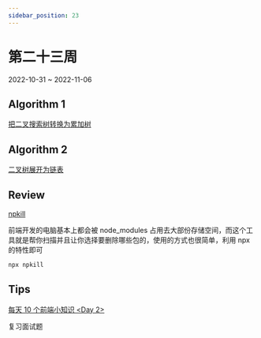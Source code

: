 ```yaml
---
sidebar_position: 23
---
```


# 第二十三周

2022-10-31 ~ 2022-11-06

## Algorithm 1

[把二叉搜索树转换为累加树](/leetcode/convert-bst-to-greater-tree/)

## Algorithm 2

[二叉树展开为链表](/leetcode/flatten-binary-tree-to-linked-list/)

## Review

[npkill](https://github.com/voidcosmos/npkill)

前端开发的电脑基本上都会被 node_modules 占用去大部份存储空间，而这个工具就是帮你扫描并且让你选择要删除哪些包的，使用的方式也很简单，利用 npx 的特性即可

```bash
npx npkill
```

## Tips

[每天 10 个前端小知识 <Day 2\>](https://juejin.cn/post/7127213534210949156)

复习面试题
